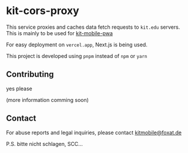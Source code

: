 # kit-cors-proxy

This service proxies and caches data fetch requests to `kit.edu` servers. This is mainly to be used for [kit-mobile-pwa](https://github.com/kit-mobile/kit-mobile-pwa)

For easy deployment on `vercel.app`, Next.js is being used.

This project is developed using `pnpm` instead of `npm` or `yarn`

## Contributing

yes please

(more information comming soon)

## Contact

For abuse reports and legal inquiries, please contact [kitmobile@foxat.de](mailto:kitmobile@foxat.de)

P.S. bitte nicht schlagen, SCC...
